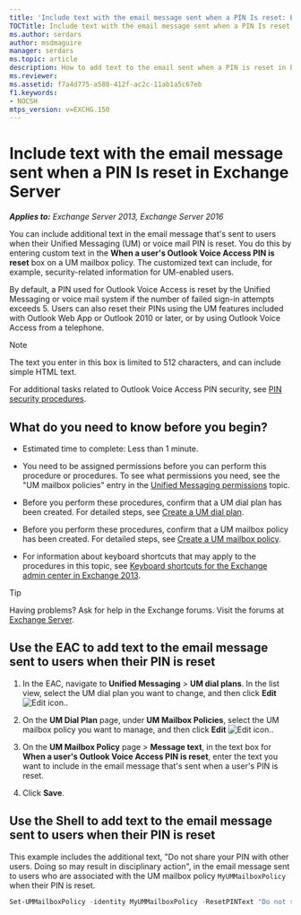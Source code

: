 ```yaml
---
title: 'Include text with the email message sent when a PIN Is reset: Exchange 2013 Help'
TOCTitle: Include text with the email message sent when a PIN Is reset
ms.author: serdars
author: msdmaguire
manager: serdars
ms.topic: article
description: How to add text to the email sent when a PIN is reset in Exchange Server
ms.reviewer:
ms.assetid: f7a4d775-a588-412f-ac2c-11ab1a5c67eb
f1.keywords:
- NOCSH
mtps_version: v=EXCHG.150
---
```


# Include text with the email message sent when a PIN Is reset in Exchange Server

_**Applies to:** Exchange Server 2013, Exchange Server 2016_

You can include additional text in the email message that's sent to users when their Unified Messaging (UM) or voice mail PIN is reset. You do this by entering custom text in the **When a user's Outlook Voice Access PIN is reset** box on a UM mailbox policy. The customized text can include, for example, security-related information for UM-enabled users.

By default, a PIN used for Outlook Voice Access is reset by the Unified Messaging or voice mail system if the number of failed sign-in attempts exceeds 5. Users can also reset their PINs using the UM features included with Outlook Web App or Outlook 2010 or later, or by using Outlook Voice Access from a telephone.

> [!NOTE]
> The text you enter in this box is limited to 512 characters, and can include simple HTML text.

For additional tasks related to Outlook Voice Access PIN security, see [PIN security procedures](pin-security-procedures-exchange-2013-help.md).

## What do you need to know before you begin?

- Estimated time to complete: Less than 1 minute.

- You need to be assigned permissions before you can perform this procedure or procedures. To see what permissions you need, see the "UM mailbox policies" entry in the [Unified Messaging permissions](unified-messaging-permissions-exchange-2013-help.md) topic.

- Before you perform these procedures, confirm that a UM dial plan has been created. For detailed steps, see [Create a UM dial plan](create-um-dial-plan-exchange-2013-help.md).

- Before you perform these procedures, confirm that a UM mailbox policy has been created. For detailed steps, see [Create a UM mailbox policy](create-um-mailbox-policy-exchange-2013-help.md).

- For information about keyboard shortcuts that may apply to the procedures in this topic, see [Keyboard shortcuts for the Exchange admin center in Exchange 2013](keyboard-shortcuts-in-the-exchange-admin-center-2013-help.md).

> [!TIP]
> Having problems? Ask for help in the Exchange forums. Visit the forums at [Exchange Server](https://social.technet.microsoft.com/forums/office/home?category=exchangeserver).

## Use the EAC to add text to the email message sent to users when their PIN is reset

1. In the EAC, navigate to **Unified Messaging** \> **UM dial plans**. In the list view, select the UM dial plan you want to change, and then click **Edit** ![Edit icon.](images/ITPro_EAC_EditIcon.gif).

2. On the **UM Dial Plan** page, under **UM Mailbox Policies**, select the UM mailbox policy you want to manage, and then click **Edit** ![Edit icon.](images/ITPro_EAC_EditIcon.gif).

3. On the **UM Mailbox Policy** page \> **Message text**, in the text box for **When a user's Outlook Voice Access PIN is reset**, enter the text you want to include in the email message that's sent when a user's PIN is reset.

4. Click **Save**.

## Use the Shell to add text to the email message sent to users when their PIN is reset

This example includes the additional text, "Do not share your PIN with other users. Doing so may result in disciplinary action", in the email message sent to users who are associated with the UM mailbox policy `MyUMMailboxPolicy` when their PIN is reset.

```powershell
Set-UMMailboxPolicy -identity MyUMMailboxPolicy -ResetPINText "Do not share your PIN with other users. Doing so may result in disciplinary action."
```
